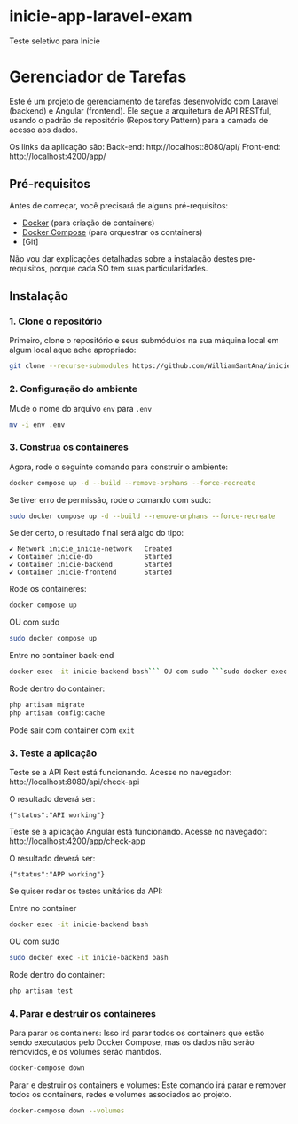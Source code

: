 # inicie-app-laravel-exam
Teste seletivo para Inicie

# Gerenciador de Tarefas

Este é um projeto de gerenciamento de tarefas desenvolvido com Laravel (backend) e Angular (frontend). 
Ele segue a arquitetura de API RESTful, usando o padrão de repositório (Repository Pattern) para a camada de acesso aos dados.


Os links da aplicação são:
Back-end: http://localhost:8080/api/
Front-end: http://localhost:4200/app/


## Pré-requisitos

Antes de começar, você precisará de alguns pré-requisitos:

- [Docker](https://www.docker.com/products/docker-desktop) (para criação de containers)
- [Docker Compose](https://docs.docker.com/compose/install/) (para orquestrar os containers)
- [Git]

Não vou dar explicações detalhadas sobre a instalação destes pre-requisitos, porque cada SO tem suas particularidades.

## Instalação

### 1. Clone o repositório

Primeiro, clone o repositório  e seus submódulos na sua máquina local em algum local aque ache apropriado:

```bash
git clone --recurse-submodules https://github.com/WilliamSantAna/inicie-exam.git .
```

### 2. Configuração do ambiente

Mude o nome do arquivo ```env``` para ```.env```

```bash
mv -i env .env
```

### 3. Construa os containeres

Agora, rode o seguinte comando para construir o ambiente:

```bash
docker compose up -d --build --remove-orphans --force-recreate
```

Se tiver erro de permissão, rode o comando com sudo:

```bash
sudo docker compose up -d --build --remove-orphans --force-recreate
```

Se der certo, o resultado final será algo do tipo:

```
✔ Network inicie_inicie-network   Created
✔ Container inicie-db             Started
✔ Container inicie-backend        Started
✔ Container inicie-frontend       Started
```

Rode os containeres:

```bash
docker compose up
``` 
OU com sudo 
```bash
sudo docker compose up
``` 

Entre no container back-end
```bash
docker exec -it inicie-backend bash``` OU com sudo ```sudo docker exec -it inicie-backend bash
```

Rode dentro do container:

```bash
php artisan migrate
php artisan config:cache
```

Pode sair com container com ```exit```

### 3. Teste a aplicação

Teste se a API Rest está funcionando. Acesse no navegador:
http://localhost:8080/api/check-api

O resultado deverá ser:

```{"status":"API working"}```

Teste se a aplicação Angular está funcionando. Acesse no navegador:
http://localhost:4200/app/check-app

O resultado deverá ser:

```{"status":"APP working"}```

Se quiser rodar os testes unitários da API:

Entre no container 

```bash
docker exec -it inicie-backend bash
``` 
OU com sudo 
```bash
sudo docker exec -it inicie-backend bash
```

Rode dentro do container:

```bash
php artisan test
```

### 4. Parar e destruir os containeres

Para parar os containers: 
Isso irá parar todos os containers que estão sendo executados pelo Docker Compose, mas os dados não serão removidos, e os volumes serão mantidos.

```bash
docker-compose down
```


Parar e destruir os containers e volumes: 
Este comando irá parar e remover todos os containers, redes e volumes associados ao projeto.

```bash
docker-compose down --volumes
```


